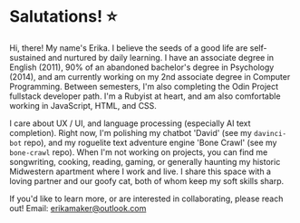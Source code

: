 
# Salutations! ⭐

Hi, there! My name's Erika.  I believe the seeds of a good life are self-sustained and nurtured by daily learning. I have an associate degree in English (2011), 90% of an abandoned bachelor's degree in Psychology (2014), and am currently working on my 2nd associate degree in Computer Programming. Between semesters, I'm also completing the Odin Project fullstack developer path. I'm a Rubyist at heart, and am also comfortable working in JavaScript, HTML, and CSS.

I care about UX / UI, and language processing (especially AI text completion). Right now, I'm polishing my chatbot 'David' (see my `davinci-bot` repo), and my roguelite text adventure engine 'Bone Crawl' (see my `bone-crawl` repo). When I'm not working on projects, you can find me songwriting, cooking, reading, gaming, or generally haunting my historic Midwestern apartment where I work and live. I share this space with a loving partner and our goofy cat, both of whom keep my soft skills sharp. 

If you'd like to learn more, or are interested in collaborating, please reach out! 
Email: erikamaker@outlook.com
